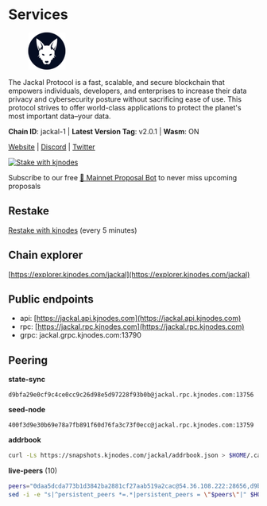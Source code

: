 # Services

<figure><img src="https://raw.githubusercontent.com/kj89/cosmos-images/main/logos/jackal.png" alt=""><figcaption></figcaption></figure>

The Jackal Protocol is a fast, scalable, and secure blockchain that empowers  individuals, developers, and enterprises to increase their data privacy and  cybersecurity posture without sacrificing ease of use. This protocol strives  to offer world-class applications to protect the planet's most important data–your data.

**Chain ID**: jackal-1 | **Latest Version Tag**: v2.0.1 | **Wasm**: ON

[Website](https://jackalprotocol.com) | [Discord](https://discord.com/invite/5GKym3p6rj) | [Twitter](https://twitter.com/Jackal_Protocol)

[![Stake with kjnodes](https://i.ibb.co/cr44Q8j/button-stake-with-kjnodes.png)](https://restake.app/jackal/jklvaloper1tr3wm3mdkz0tda6t7vavqnn7fe2g4un0f67xmt)

Subscribe to our free [🤖 Mainnet Proposal Bot](https://t.me/kjnodes_proposal_bot) to never miss upcoming proposals

## Restake

[Restake with kjnodes](https://restake.app/jackal/jklvaloper1tr3wm3mdkz0tda6t7vavqnn7fe2g4un0f67xmt) (every 5 minutes)
## Chain explorer
[https://explorer.kjnodes.com/jackal](https://explorer.kjnodes.com/jackal)

## Public endpoints

* api: [https://jackal.api.kjnodes.com](https://jackal.api.kjnodes.com)
* rpc: [https://jackal.rpc.kjnodes.com](https://jackal.rpc.kjnodes.com)
* grpc: jackal.grpc.kjnodes.com:13790

## Peering

**state-sync**

```text
d9bfa29e0cf9c4ce0cc9c26d98e5d97228f93b0b@jackal.rpc.kjnodes.com:13756
```

**seed-node**

```text
400f3d9e30b69e78a7fb891f60d76fa3c73f0ecc@jackal.rpc.kjnodes.com:13759
```

**addrbook**
```bash
curl -Ls https://snapshots.kjnodes.com/jackal/addrbook.json > $HOME/.canine/config/addrbook.json
```

**live-peers** (10)
```bash
peers="0daa5dcda773b1d3842ba2881cf27aab519a2cac@54.36.108.222:28656,d9bfa29e0cf9c4ce0cc9c26d98e5d97228f93b0b@65.109.88.38:13756,f6aaf53be76e005f83376ceca6d26d30ac93d42c@46.4.81.204:33656,11aeebfb549832b53d58c01a5b15e72746f2b4ce@15.235.87.236:26656,ac8b52dd329a11d2351e264b6ee19808c2bfa22b@75.119.139.114:26656,bc6ce122e5809b06dcf90742ee40091f3ee6bcee@142.132.248.253:42656,51cbeb39315ef7366b77953ebf6ad905443e6e30@65.109.93.44:17556,173c43436e2287f3660c344a5fd2386da4a61968@65.109.92.241:11126,b15c8d32e2ab76a21434a8e0cb1b94ca63e7da8a@85.239.241.71:26656,26b6255375a592c3b0664bd474a6975f468c3785@88.99.164.158:11126"
sed -i -e "s|^persistent_peers *=.*|persistent_peers = \"$peers\"|" $HOME/.canine/config/config.toml
```
